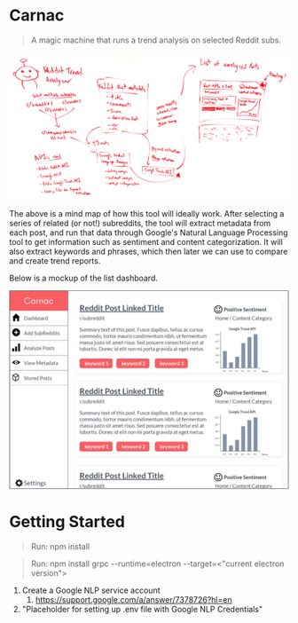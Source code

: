 # Carnac

> A magic machine that runs a trend analysis on selected Reddit subs.

![Reddit Trend Analyzer](https://github.com/kyletaylored/carnac/raw/master/static/reddit%20trend%20analyzer.jpg)

The above is a mind map of how this tool will ideally work. After selecting a series of related (or not!) subreddits, the tool will extract metadata from each post, and run that data through Google's Natural Language Processing tool to get information such as sentiment and content categorization. It will also extract keywords and phrases, which then later we can use to compare and create trend reports. 

Below is a mockup of the list dashboard.

![Carnac Dashboard](https://github.com/kyletaylored/carnac/raw/master/static/dashboard-outline.jpg)
# Getting Started

> Run: npm install

> Run: npm install grpc --runtime=electron --target=<"current electron version">

1. Create a Google NLP service account
    1. https://support.google.com/a/answer/7378726?hl=en
2. "Placeholder for setting up .env file with Google NLP Credentials"